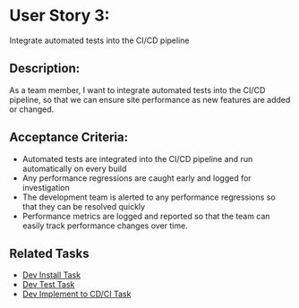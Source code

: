 # User Story 3:
Integrate automated tests into the CI/CD pipeline

## Description: 
As a team member, I want to integrate automated tests into the CI/CD pipeline, so that we can ensure site performance as new features are added or changed.

## Acceptance Criteria:

* Automated tests are integrated into the CI/CD pipeline and run automatically on every build
* Any performance regressions are caught early and logged for investigation
* The development team is alerted to any performance regressions so that they can be resolved quickly
* Performance metrics are logged and reported so that the team can easily track performance changes over time.

## Related Tasks
* [Dev Install Task](tasks/pwdevinstalltask.md)
* [Dev Test Task](tasks/pwdevtesttask.md)
* [Dev Implement to CD/CI Task](tasks/pwdevimplementtask.md)
